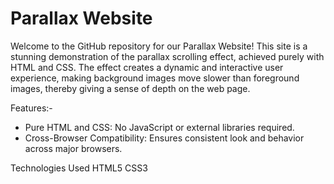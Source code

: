 # Parallax Website
Welcome to the GitHub repository for our Parallax Website! This site is a stunning demonstration of the parallax scrolling effect, achieved purely with HTML and CSS. The effect creates a dynamic and interactive user experience, making background images move slower than foreground images, thereby giving a sense of depth on the web page.

Features:-
- Pure HTML and CSS: No JavaScript or external libraries required.
- Cross-Browser Compatibility: Ensures consistent look and behavior across major browsers.

Technologies Used
HTML5
CSS3
